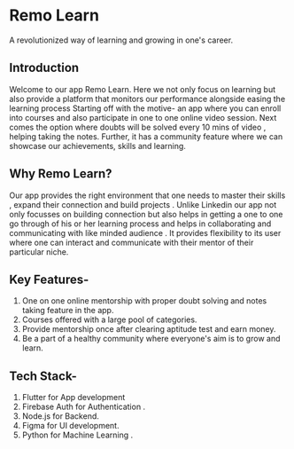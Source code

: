 # Remo Learn 
A revolutionized way of learning and growing in one's career.

## Introduction
Welcome to our app Remo Learn. Here we not only focus on learning but also provide a platform that monitors our performance alongside easing the learning process
Starting off with the motive- an app where you can enroll into courses and also participate in one to one online video session. 
Next comes the option where doubts will be solved every 10 mins of video , helping taking the notes. 
Further, it has a community feature where we can showcase  our achievements, skills and learning.

## Why Remo Learn?
Our app provides the right environment that one needs to master their skills , expand their connection and build projects . Unlike Linkedin our app not only focusses on building connection but also helps in getting a one to one go through of his or her learning process and helps in collaborating and communicating with like minded audience .
It provides flexibility to its user where one can interact and communicate with their mentor of their particular niche.

## Key Features-
1. One on one online mentorship with proper doubt solving and notes taking feature in the app.
2. Courses offered with a large pool of categories.
3. Provide mentorship once after clearing aptitude test and earn money.
4. Be a part of a healthy community where everyone's aim is to grow and learn.

## Tech Stack-
1. Flutter for App development
2. Firebase Auth for Authentication .
3. Node.js for Backend.
4. Figma for UI development.
5. Python for Machine Learning .
